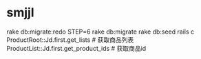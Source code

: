 smjjl
=====

rake db:migrate:redo STEP=6
rake db:migrate
rake db:seed
rails c
  ProductRoot::Jd.first.get_lists  # 获取商品列表
  ProductList::Jd.first.get_product_ids  # 获取商品id